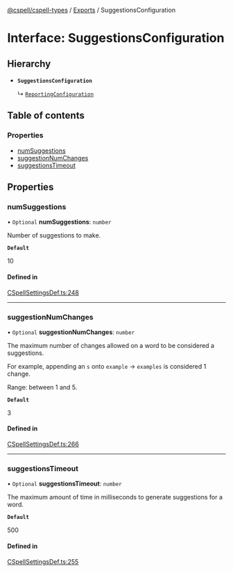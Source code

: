 [@cspell/cspell-types](../README.md) / [Exports](../modules.md) / SuggestionsConfiguration

# Interface: SuggestionsConfiguration

## Hierarchy

- **`SuggestionsConfiguration`**

  ↳ [`ReportingConfiguration`](ReportingConfiguration.md)

## Table of contents

### Properties

- [numSuggestions](SuggestionsConfiguration.md#numsuggestions)
- [suggestionNumChanges](SuggestionsConfiguration.md#suggestionnumchanges)
- [suggestionsTimeout](SuggestionsConfiguration.md#suggestionstimeout)

## Properties

### numSuggestions

• `Optional` **numSuggestions**: `number`

Number of suggestions to make.

**`Default`**

10

#### Defined in

[CSpellSettingsDef.ts:248](https://github.com/streetsidesoftware/cspell/blob/bc3346a/packages/cspell-types/src/CSpellSettingsDef.ts#L248)

___

### suggestionNumChanges

• `Optional` **suggestionNumChanges**: `number`

The maximum number of changes allowed on a word to be considered a suggestions.

For example, appending an `s` onto `example` -> `examples` is considered 1 change.

Range: between 1 and 5.

**`Default`**

3

#### Defined in

[CSpellSettingsDef.ts:266](https://github.com/streetsidesoftware/cspell/blob/bc3346a/packages/cspell-types/src/CSpellSettingsDef.ts#L266)

___

### suggestionsTimeout

• `Optional` **suggestionsTimeout**: `number`

The maximum amount of time in milliseconds to generate suggestions for a word.

**`Default`**

500

#### Defined in

[CSpellSettingsDef.ts:255](https://github.com/streetsidesoftware/cspell/blob/bc3346a/packages/cspell-types/src/CSpellSettingsDef.ts#L255)
